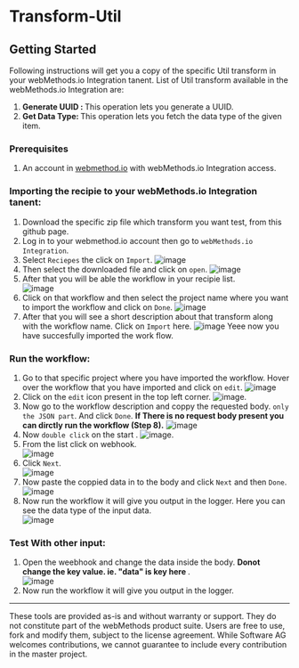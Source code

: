 # Transform-Util
## Getting Started
Following instructions will get you a copy of the specific Util transform in your webMethods.io Integration tanent.
List of Util transform available in the webMethods.io Integration are:
1. <b> Generate UUID : </b>This operation lets you generate a UUID.
2. <b> Get Data Type: </b>This operation lets you fetch the data type of the given item.

### Prerequisites
1. An account in [webmethod.io](https://www.softwareag.cloud/site/product/webmethods-io-integration.html) with webMethods.io Integration access.

### Importing the recipie to your webMethods.io Integration tanent:
1. Download the specific zip file which transform you want test, from this github page.
2. Log in to your webmethod.io account then go to `webMethods.io Integration`.
3. Select `Reciepes` the click on `Import`.
![image](https://user-images.githubusercontent.com/60179170/88805095-5d798500-d1cc-11ea-97de-dec146247ecc.png)
4. Then select the downloaded file and click on `open`.
![image](https://user-images.githubusercontent.com/60179170/88959896-5895fd80-d2c0-11ea-97f7-e571b1b32174.png)
5. After that you will be able the workflow in your recipie list.<br/>
![image](https://user-images.githubusercontent.com/60179170/88959966-6f3c5480-d2c0-11ea-901c-dd374b132b98.png)
6. Click on that workflow and then select the project name where you want to import the workflow and click on `Done`.
![image](https://user-images.githubusercontent.com/60179170/88805882-5737d880-d1cd-11ea-8414-17324e86dcd6.png)
7. After that you will see a short description about that transform along with the workflow name. Click on `Import` here.
![image](https://user-images.githubusercontent.com/60179170/88960033-867b4200-d2c0-11ea-90f8-22865b41b2b9.png)
Yeee now you have succesfully imported the work flow.

### Run the workflow:
1. Go to that specific project where you have imported the workflow. Hover over the workflow that you have imported and click on `edit`.
![image](https://user-images.githubusercontent.com/60179170/88960106-a90d5b00-d2c0-11ea-9bfe-2ff078cfbe7c.png)
2. Click on the `edit` icon present in the top left corner.
![image](https://user-images.githubusercontent.com/60179170/88808530-a29fb600-d1d0-11ea-90e1-d4efeebfe853.png).
3. Now go to the workflow description and coppy the requested body. `only the JSON part`. And click `Done`. <b> If There is no request body present you can dirctly run the workflow (Step 8).</b>
![image](https://user-images.githubusercontent.com/60179170/88960202-c9d5b080-d2c0-11ea-9431-6c9c3a80e7d7.png)
4. Now `double click` on the start .
![image](https://user-images.githubusercontent.com/60179170/88809305-9700bf00-d1d1-11ea-91a2-235dfaf46578.png).
5. From the list click on webhook.<br/>
![image](https://user-images.githubusercontent.com/60179170/88810663-49855180-d1d3-11ea-914e-09f501278c2f.png)
6. Click `Next`.<br/>
![image](https://user-images.githubusercontent.com/60179170/88910377-05995780-d27a-11ea-99cc-b472dac0f0ef.png)
7. Now paste the coppied data in to the body and click `Next` and then `Done`.
![image](https://user-images.githubusercontent.com/60179170/88960286-eb369c80-d2c0-11ea-9b78-e0488bf25ada.png)
8. Now run the workflow it will give you output in the logger. Here you can see the data type of the input data.<br/>
![image](https://user-images.githubusercontent.com/60179170/88960372-06a1a780-d2c1-11ea-939a-75e3b69ef04c.png)

### Test With other input:
1. Open the weebhook and change the data inside the body. <b> Donot change the key value. ie. "data" is key here  </b>.<br/>
![image](https://user-images.githubusercontent.com/60179170/88960490-36e94600-d2c1-11ea-8988-8aa2a67f8c54.png)
2.  Now run the workflow it will give you output in the logger. 

--------
These tools are provided as-is and without warranty or support. They do not constitute part of the webMethods product suite. Users are free to use, fork and modify them, subject to the license agreement. While Software AG welcomes contributions, we cannot guarantee to include every contribution in the master project.
